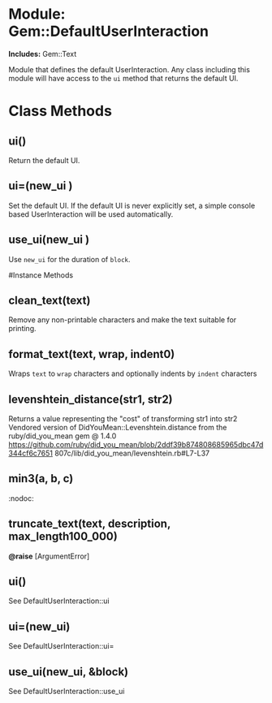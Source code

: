 # Module: Gem::DefaultUserInteraction
    
**Includes:** Gem::Text
  

Module that defines the default UserInteraction.  Any class including this
module will have access to the `ui` method that returns the default UI.


# Class Methods
## ui() [](#method-c-ui)
Return the default UI.
## ui=(new_ui ) [](#method-c-ui=)
Set the default UI.  If the default UI is never explicitly set, a simple
console based UserInteraction will be used automatically.
## use_ui(new_ui ) [](#method-c-use_ui)
Use `new_ui` for the duration of `block`.

#Instance Methods
## clean_text(text) [](#method-i-clean_text)
Remove any non-printable characters and make the text suitable for printing.

## format_text(text, wrap, indent0) [](#method-i-format_text)
Wraps `text` to `wrap` characters and optionally indents by `indent`
characters

## levenshtein_distance(str1, str2) [](#method-i-levenshtein_distance)
Returns a value representing the "cost" of transforming str1 into str2
Vendored version of DidYouMean::Levenshtein.distance from the
ruby/did_you_mean gem @ 1.4.0
https://github.com/ruby/did_you_mean/blob/2ddf39b874808685965dbc47d344cf6c7651
807c/lib/did_you_mean/levenshtein.rb#L7-L37

## min3(a, b, c) [](#method-i-min3)
:nodoc:

## truncate_text(text, description, max_length100_000) [](#method-i-truncate_text)

**@raise** [ArgumentError] 

## ui() [](#method-i-ui)
See DefaultUserInteraction::ui

## ui=(new_ui) [](#method-i-ui=)
See DefaultUserInteraction::ui=

## use_ui(new_ui, &block) [](#method-i-use_ui)
See DefaultUserInteraction::use_ui

